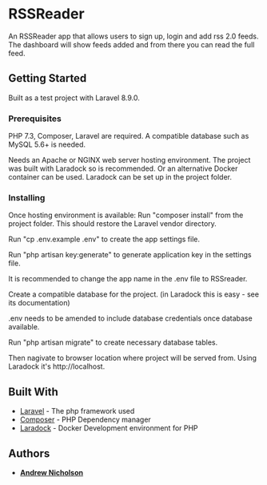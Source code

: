 # RSSReader

An RSSReader app that allows users to sign up, login and add rss 2.0 feeds.
The dashboard will show feeds added and from there you can read the full feed.

## Getting Started

Built as a test project with Laravel 8.9.0.

### Prerequisites

PHP 7.3, Composer, Laravel are required. A compatible database such as MySQL 5.6+ is needed.

Needs an Apache or NGINX web server hosting environment. 
The project was built with Laradock so is recommended. Or an alternative Docker container can be used.
Laradock can be set up in the project folder.

### Installing


Once hosting environment is available:
Run "composer install" from the project folder. 
This should restore the Laravel vendor directory.

Run "cp .env.example .env" to create the app settings file.

Run "php artisan key:generate" to generate application key in the settings file.

It is recommended to change the app name in the .env file to RSSreader.

Create a compatible database for the project. 
(in Laradock this is easy - see its documentation)

.env needs to be amended to include database credentials once database available.

Run "php artisan migrate" to create necessary database tables.


Then nagivate to browser location where project will be served from. Using Laradock it's http://localhost.

## Built With

* [Laravel](https://laravel.com/) - The php framework used
* [Composer](https://getcomposer.org/) - PHP Dependency manager
* [Laradock](https://laradock.io/) - Docker Development environment for PHP

## Authors

* **[Andrew Nicholson](https://github.com/agdnicholson)**